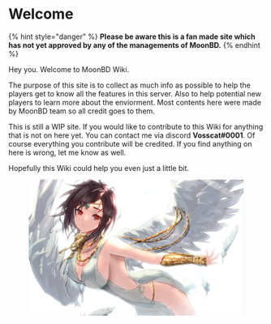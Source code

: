 # Welcome

{% hint style="danger" %}
**Please be aware this is a fan made site which has not yet approved by any of the managements of MoonBD.**
{% endhint %}

Hey you. Welcome to MoonBD Wiki.&#x20;

The purpose of this site is to collect as much info as possible to help the players get to know all the features in this server. Also to help potential new players to learn more about the enviorment. Most contents here were made by MoonBD team so all credit goes to them.

This is still a WIP site. If you would like to contribute to this Wiki for anything that is not on here yet. You can contact me via discord **Vosscat#0001**. Of course everything you contribute will be credited. If you find anything on here is wrong, let me know as well.

Hopefully this Wiki could help you even just a little bit.



<figure><img src=".gitbook/assets/QQ截图20221029110440.png" alt=""><figcaption></figcaption></figure>

